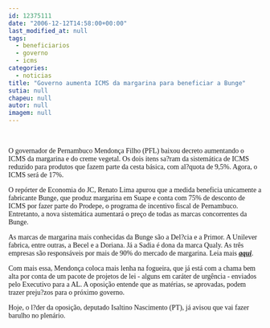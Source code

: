 ```yaml
---
id: 12375111
date: "2006-12-12T14:58:00+00:00"
last_modified_at: null
tags:
  - beneficiarios
  - governo
  - icms
categories:
  - noticias
title: "Governo aumenta ICMS da margarina para beneficiar a Bunge"
sutia: null
chapeu: null
autor: null
imagem: null
---
```

<p>&nbsp;<br /></p>
<p><span style="font-family: Verdana;">O governador de Pernambuco Mendon&ccedil;a Filho (PFL) baixou decreto aumentando o ICMS da margarina e do creme vegetal. Os dois itens sa?ram da sistem&aacute;tica de ICMS reduzido para produtos que fazem parte da cesta b&aacute;sica, com al?quota de 9,5%. Agora, o ICMS ser&aacute; de 17%.</span></p>
<p><span style="font-family: Verdana;">O rep&oacute;rter de Economia do JC, Renato Lima apurou que a medida beneficia unicamente a fabricante Bunge, que produz margarina em Suape e conta com 75% de desconto de ICMS por fazer parte do Prodepe, o programa de incentivo fiscal de Pernambuco. Entretanto, a nova sistem&aacute;tica aumentar&aacute; o pre&ccedil;o de todas as marcas concorrentes da Bunge. </span></p>
<p><span style="font-family: Verdana;">As marcas de margarina mais conhecidas da Bunge s&atilde;o a Del?cia e a Primor. A Unilever fabrica, entre outras, a Becel e a Doriana. J&aacute; a Sadia &eacute; dona da marca Qualy. As tr&ecirc;s empresas s&atilde;o respons&aacute;veis por mais de 90% do mercado de margarina. Leia mais <a href="http://fivenews.sjcc.com.br/https:/jc3.uol.com.br/jornal/2006/12/12/not_212192.php" target="_blank" rel="noopener noreferrer"><strong><em>aqui</em></strong></a>. </span></p>
<p><span style="font-family: Verdana;">Com mais essa, Mendon&ccedil;a coloca mais lenha na fogueira, que j&aacute; est&aacute; com a chama bem alta por conta de um pacote de projetos de lei - alguns em car&aacute;ter de urg&ecirc;ncia - enviados pelo Executivo para a AL. A oposi&ccedil;&atilde;o entende que as mat&eacute;rias, se aprovadas, podem trazer preju?zos para o pr&oacute;ximo governo. </span></p>
<p><span style="font-family: Verdana;">Hoje, o l?der da oposi&ccedil;&atilde;o, deputado Isaltino Nascimento (PT), j&aacute; avisou que vai fazer barulho no plen&aacute;rio.</span></p>
